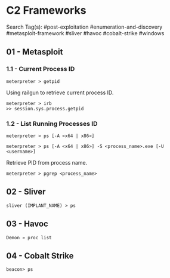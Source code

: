 # C2 Frameworks

Search Tag(s): #post-exploitation #enumeration-and-discovery #metasploit-framework #sliver #havoc #cobalt-strike #windows

## 01 - Metasploit

### 1.1 - Current Process ID

```
meterpreter > getpid
```

Using railgun to retrieve current process ID.

```
meterpreter > irb
>> session.sys.process.getpid
```

### 1.2 - List Running Processes ID

```
meterpreter > ps [-A <x64 | x86>]

meterpreter > ps [-A <x64 | x86>] -S <process_name>.exe [-U <username>]
```

Retrieve PID from process name.

```
meterpreter > pgrep <process_name>
```

## 02 - Sliver

```
sliver (IMPLANT_NAME) > ps
```

## 03 - Havoc

```
Demon » proc list
```

## 04 - Cobalt Strike

```
beacon> ps
```